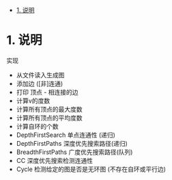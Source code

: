 <!-- TOC -->

- [1. 说明](#1-说明)

<!-- /TOC -->



<a id="markdown-1-说明" name="1-说明"></a>
# 1. 说明


实现
* 从文件读入生成图
* 添加边 ([非]连通)
* 打印 顶点 - 相连接的边
* 计算v的度数
* 计算所有顶点的最大度数
* 计算所有顶点的平均度数
* 计算自环的个数
* DepthFirstSearch 单点连通性 (递归)
* DepthFirstPaths 深度优先搜索路径(递归)
* BreadthFirstPaths 广度优先搜索路径(队列)
* CC 深度优先搜索检测连通性
* Cycle 检测给定的图是否是无环图 (不存在自环或平行边)
